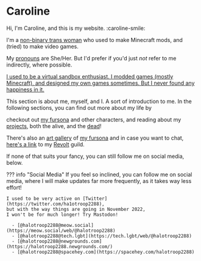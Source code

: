 # Caroline

Hi, I'm Caroline, and this is my website. :caroline-smile:

I'm a [non-binary trans woman](https://pronouns.page/@halotroop2288)
who used to make Minecraft mods, and (tried) to make video games.

My [pronouns] are She/Her.
But I'd prefer if you'd just *not* refer to me indirectly, where possible.

[I used to be a virtual sandbox enthusiast. I modded games (mostly Minecraft),
and designed my own games sometimes.
But I never found any happiness in it.](/caroline/projects/dead/#Retirement_from_programming)

This section is about me, myself, and I. A sort of introduction to me.
In the following sections, you can find out more about my life by
<!-- reading my [blog], -->
checkout out [my fursona] and other characters,
and reading about my [projects](/caroline/projects),
both the alive, and the [dead](/caroline/projects/dead)!

There's also an [art gallery](/caroline/art-gallery)
of [my fursona]<!--, my [blog]-->
and in case you want to chat, [here's a link](https://rvlt.gg/EmND69QW)
to my [Revolt](https://revolt.chat) guild.

If none of that suits your fancy, you can still follow me on social media, below.

??? info "Social Media"
    If you feel so inclined, you can follow me on social media,
    where I will make updates far more frequently, as it takes way less effort!

    I used to be very active on [Twitter](https://twitter.com/ha1otroop2288),
    but with the way things are going in November 2022,
    I won't be for much longer! Try Mastodon!

      - [@halotroop2288@meow.social](https://meow.social/web/@halotroop2288)
      - [@halotroop2288@tech.lgbt](https://tech.lgbt/web/@halotroop2288)
      - [@halotroop2288@newgrounds.com](https://halotroop2288.newgrounds.com/)
      - [@halotroop2288@spacehey.com](https://spacehey.com/halotroop2288)

<!-- Static Links -->

[blog]:/caroline/blog
[my fursona]:caroline/fursona
[pronouns]:https://pronouns.page/@halotroop2288